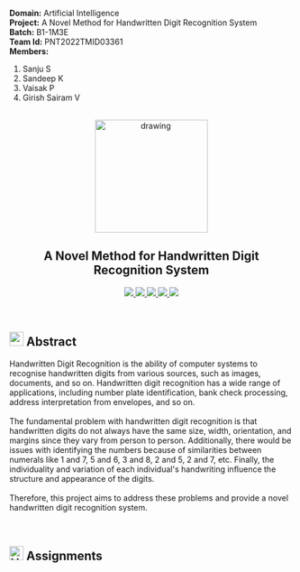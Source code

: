 <b>Domain:</b> Artificial Intelligence
<br>
<b>Project:</b> A Novel Method for Handwritten Digit Recognition System
<br>
<b>Batch:</b> B1-1M3E
<br>
<b>Team Id:</b> PNT2022TMID03361
<br>
<b>Members:</b>
<br>
1. Sanju S
2. Sandeep K
3. Vaisak P
4. Girish Sairam V

<br>
<div align="center">
  <img src="https://upload.wikimedia.org/wikipedia/commons/5/51/IBM_logo.svg" align="center" alt="drawing" width="200" />
  <h2 align="center">A Novel Method for Handwritten Digit Recognition System</h2>
</div>


<p align="center">
  <a href="https://www.python.org/">
    <img src="https://img.shields.io/badge/python-ff2626.svg?style=for-the-badge&logo=python&logoColor=white">
  </a>
  <a href="https://flask.palletsprojects.com/">
    <img src="https://img.shields.io/badge/flask-000000.svg?style=for-the-badge&logo=flask&logoColor=white">
  </a>
  <a href="https://pandas.pydata.org/">
    <img src="https://img.shields.io/badge/pandas-150458.svg?style=for-the-badge&logo=pandas&logoColor=white">
  </a>
  <a href="https://www.tensorflow.org/">
    <img src="https://img.shields.io/badge/Tensorflow-ff7626.svg?style=for-the-badge&logo=Tensorflow&logoColor=white">
  </a>
  <a href="https://www.ibm.com/cloud">
    <img src="https://img.shields.io/badge/IBM%20Cloud-990aff?style=for-the-badge&logo=IBM%20Cloud&logoColor=white">
  </a>
</p>
<br>


<h2>
  <img src="https://raw.githubusercontent.com/Tarikul-Islam-Anik/Animated-Fluent-Emojis/master/Emojis/Travel%20and%20places/Star.png" width="25" height="25" />
  Abstract
</h2>

<p>Handwritten Digit Recognition is the ability of computer systems to recognise handwritten digits from various
  sources, such as images, documents, and so on. Handwritten digit recognition has a wide range of applications,
  including number plate identification, bank check processing, address interpretation from envelopes, and so
  on.<br><br>
  The fundamental problem with handwritten digit recognition is that handwritten digits do not always have the same
  size, width, orientation, and margins since they vary from person to person. Additionally, there would be issues with
  identifying the numbers because of similarities between numerals like 1 and 7, 5 and 6, 3 and 8, 2 and 5, 2 and 7,
  etc. Finally, the individuality and variation of each individual's handwriting influence the structure and appearance
  of the digits.<br><br>
  Therefore, this project aims to address these problems and provide a novel handwritten digit recognition system.</p>
<br>

<h2> 
  <img src="https://raw.githubusercontent.com/Tarikul-Islam-Anik/Animated-Fluent-Emojis/master/Emojis/Travel%20and%20places/High%20Voltage.png" alt="High Voltage" width="25" height="25" /> Assignments 
</h2>
